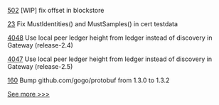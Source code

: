 
[502](https://github.com/hyperledger-labs/orion-server/pull/502) [WIP] fix offset in blockstore

[23](https://github.com/hyperledger-labs/cckit/pull/23) Fix MustIdentities() and MustSamples() in cert testdata

[4048](https://github.com/hyperledger/fabric/pull/4048) Use local peer ledger height from ledger instead of discovery in Gateway (release-2.4)

[4047](https://github.com/hyperledger/fabric/pull/4047) Use local peer ledger height from ledger instead of discovery in Gateway (release-2.5)

[160](https://github.com/hyperledger-labs/orion-sdk-go/pull/160) Bump github.com/gogo/protobuf from 1.3.0 to 1.3.2


[See more >>>](https://start-here.hyperledger.org/pull-requests)
